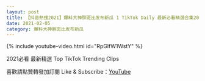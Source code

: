 ```yaml
---
layout: post
title: 【抖音熱搜2021】爆料大神胖斑比发布新瓜 1 TikTok Daily 最新必看精選合集2021 02 05
date: 2021-02-05
category: 爆料大神胖斑比发布新瓜
---
```


{% include youtube-video.html id="RpGlfW1WstY" %}

2021必看 最新精選 Top TikTok Trending Clips

喜歡請點贊轉發加訂閱 Like & Subscribe：[YouTube](https://www.youtube.com/channel/UCAoR7VcanIPd04uEq_GIylA/videos)

